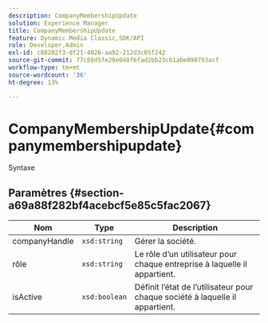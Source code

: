 ```yaml
---
description: CompanyMembershipUpdate
solution: Experience Manager
title: CompanyMembershipUpdate
feature: Dynamic Media Classic,SDK/API
role: Developer,Admin
exl-id: c88202f3-df21-4026-aa92-212d3c05f242
source-git-commit: 77c88d5fe20e048f6fad2bb23cb1abe090793acf
workflow-type: tm+mt
source-wordcount: '36'
ht-degree: 13%

---
```


# CompanyMembershipUpdate{#companymembershipupdate}

Syntaxe

## Paramètres {#section-a69a88f282bf4acebcf5e85c5fac2067}

| Nom | Type | Description |
|---|---|---|
| companyHandle | `xsd:string` | Gérer la société. |
| rôle | `xsd:string` | Le rôle d’un utilisateur pour chaque entreprise à laquelle il appartient. |
| isActive | `xsd:boolean` | Définit l’état de l’utilisateur pour chaque société à laquelle il appartient. |
